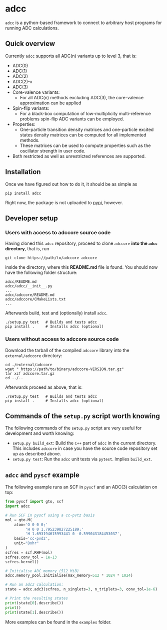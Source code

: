 # adcc
`adcc` is a python-based framework to connect to arbitrary host
programs for running ADC calculations.

## Quick overview
Currently `adcc` supports all ADC(n) variants up to level 3,
that is:
- ADC(0)
- ADC(1)
- ADC(2)
- ADC(2)-x
- ADC(3)
- Core-valence variants:
	- For all ADC(n) methods excluding ADC(3), the core-valence approximation
	  can be applied
- Spin-flip variants:
	- For a black-box computation of low-multiplicity multi-reference problems
	  spin-flip ADC variants can be employed.
- Properties:
	- One-particle transition density matrices and one-particle excited
	  states density matrices can be computed for all implemented methods.
	- These matrices can be used to compute properties such
	  as the oscillator strength in user code.
- Both restricted as well as unrestricted references are supported.


## Installation
Once we have figured out how to do it, it should be as simple as
```
pip install adcc
```
Right now, the package is not
uploaded to [pypi](https://pypi.org), however.


## Developer setup
### Users with access to adccore source code
Having cloned this `adcc` repository,
proceed to clone `adccore` **into the `adcc` directory**,
that is, run
```
git clone https://path/to/adccore adccore
```
inside the directory, where this **README.md** file is found.
You should now have the following folder structure:
```
adcc/README.md
adcc/adcc/__init__.py
...
adcc/adccore/README.md
adcc/adccore/CMakeLists.txt
...
```
Afterwards build, test and (optionally) install `adcc`.
```
./setup.py test   # Builds and tests adcc
pip install .     # Installs adcc (optional)
```

### Users without access to adccore source code
Download the tarball of the compiled `adccore` library
into the `external/adccore` directory:
```
cd ./external/adccore
wget " https://path/to/binary/adccore-VERSION.tar.gz"
tar xzf adccore.tar.gz
cd ../..
```

Afterwards proceed as above, that is:
```
./setup.py test   # Builds and tests adcc
pip install .     # Installs adcc (optional)
```

## Commands of the `setup.py` script worth knowing
The following commands of the `setup.py` script are very useful
for development and worth knowing:

- `setup.py build_ext`: Build the `C++` part of `adcc` in the current directory.
  This includes `adccore` in case you have the source code repository set up as
  described above.
- `setup.py test`: Run the `adcc` unit tests via `pytest`. Implies `build_ext`.


## `adcc` and `pyscf` example
The following example runs an SCF in `pyscf` and an ADC(3) calculation on top:
```python
from pyscf import gto, scf
import adcc

# Run SCF in pyscf using a cc-pvtz basis
mol = gto.M(
    atom='O 0 0 0;'
         'H 0 0 1.795239827225189;'
         'H 1.693194615993441 0 -0.599043184453037',
    basis='cc-pvdz',
    unit="Bohr"
)
scfres = scf.RHF(mol)
scfres.conv_tol = 1e-13
scfres.kernel()

# Initialise ADC memory (512 MiB)
adcc.memory_pool.initialise(max_memory=512 * 1024 * 1024)

# Run an adc3 calculation:
state = adcc.adc3(scfres, n_singlets=3, n_triplets=3, conv_tol=1e-6)

# Print the resulting states
print(state[0].describe())
print()
print(state[1].describe())
```
More examples can be found in the `examples` folder.
